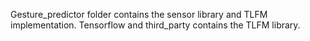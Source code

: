 Gesture_predictor folder contains the sensor library and TLFM implementation.
Tensorflow and third_party contains the TLFM library.
